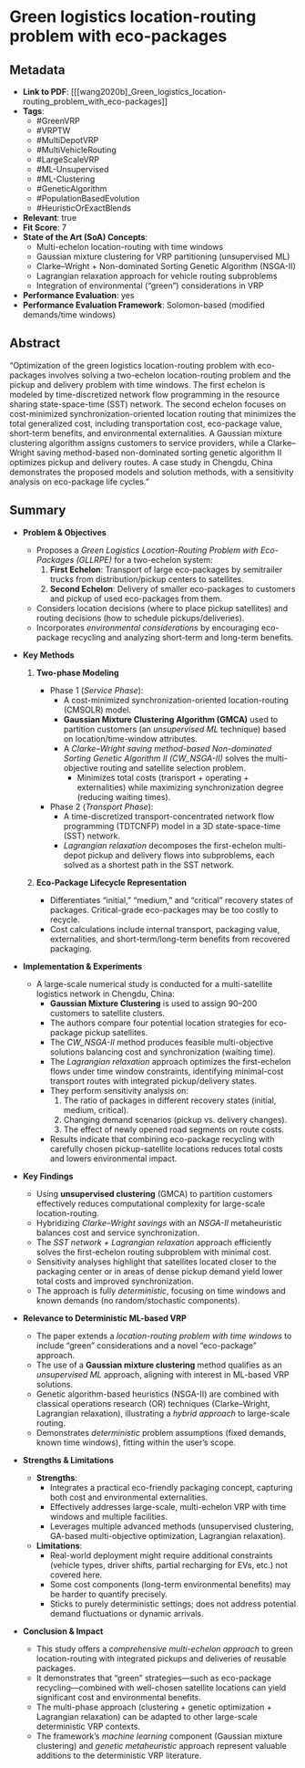 # Green logistics location-routing problem with eco-packages

## Metadata
- **Link to PDF**: [[[wang2020b]_Green_logistics_location-routing_problem_with_eco-packages]]
- **Tags**:
  - #GreenVRP
  - #VRPTW
  - #MultiDepotVRP
  - #MultiVehicleRouting
  - #LargeScaleVRP
  - #ML-Unsupervised
  - #ML-Clustering
  - #GeneticAlgorithm
  - #PopulationBasedEvolution
  - #HeuristicOrExactBlends
- **Relevant**: true  
- **Fit Score**: 7  
- **State of the Art (SoA) Concepts**:
  - Multi-echelon location-routing with time windows  
  - Gaussian mixture clustering for VRP partitioning (unsupervised ML)  
  - Clarke–Wright + Non-dominated Sorting Genetic Algorithm (NSGA-II)  
  - Lagrangian relaxation approach for vehicle routing subproblems  
  - Integration of environmental (“green”) considerations in VRP  
- **Performance Evaluation**: yes
- **Performance Evaluation Framework**: Solomon-based (modified demands/time windows)

## Abstract
“Optimization of the green logistics location-routing problem with eco-packages involves solving a two-echelon location-routing problem and the pickup and delivery problem with time windows. The first echelon is modeled by time-discretized network flow programming in the resource sharing state-space-time (SST) network. The second echelon focuses on cost-minimized synchronization-oriented location routing that minimizes the total generalized cost, including transportation cost, eco-package value, short-term benefits, and environmental externalities. A Gaussian mixture clustering algorithm assigns customers to service providers, while a Clarke–Wright saving method-based non-dominated sorting genetic algorithm II optimizes pickup and delivery routes. A case study in Chengdu, China demonstrates the proposed models and solution methods, with a sensitivity analysis on eco-package life cycles.”

## Summary
- **Problem & Objectives**  
  - Proposes a *Green Logistics Location-Routing Problem with Eco-Packages (GLLRPE)* for a two-echelon system:
    1. **First Echelon**: Transport of large eco-packages by semitrailer trucks from distribution/pickup centers to satellites.  
    2. **Second Echelon**: Delivery of smaller eco-packages to customers and pickup of used eco-packages from them.  
  - Considers location decisions (where to place pickup satellites) and routing decisions (how to schedule pickups/deliveries).  
  - Incorporates *environmental considerations* by encouraging eco-package recycling and analyzing short-term and long-term benefits.

- **Key Methods**  
  1. **Two-phase Modeling**  
     - Phase 1 (*Service Phase*):  
       - A cost-minimized synchronization-oriented location-routing (CMSOLR) model.  
       - **Gaussian Mixture Clustering Algorithm (GMCA)** used to partition customers (an *unsupervised ML* technique) based on location/time-window attributes.  
       - A *Clarke–Wright saving method-based Non-dominated Sorting Genetic Algorithm II (CW\_NSGA-II)* solves the multi-objective routing and satellite selection problem.  
         - Minimizes total costs (transport + operating + externalities) while maximizing synchronization degree (reducing waiting times).  
     - Phase 2 (*Transport Phase*):  
       - A time-discretized transport-concentrated network flow programming (TDTCNFP) model in a 3D state-space-time (SST) network.  
       - *Lagrangian relaxation* decomposes the first-echelon multi-depot pickup and delivery flows into subproblems, each solved as a shortest path in the SST network.  

  2. **Eco-Package Lifecycle Representation**  
     - Differentiates “initial,” “medium,” and “critical” recovery states of packages. Critical-grade eco-packages may be too costly to recycle.  
     - Cost calculations include internal transport, packaging value, externalities, and short-term/long-term benefits from recovered packaging.

- **Implementation & Experiments**  
  - A large-scale numerical study is conducted for a multi-satellite logistics network in Chengdu, China:
    - **Gaussian Mixture Clustering** is used to assign 90–200 customers to satellite clusters.  
    - The authors compare four potential location strategies for eco-package pickup satellites.  
    - The *CW\_NSGA-II* method produces feasible multi-objective solutions balancing cost and synchronization (waiting time).  
    - The *Lagrangian relaxation* approach optimizes the first-echelon flows under time window constraints, identifying minimal-cost transport routes with integrated pickup/delivery states.  
    - They perform sensitivity analysis on:
      1. The ratio of packages in different recovery states (initial, medium, critical).  
      2. Changing demand scenarios (pickup vs. delivery changes).  
      3. The effect of newly opened road segments on route costs.  
    - Results indicate that combining eco-package recycling with carefully chosen pickup-satellite locations reduces total costs and lowers environmental impact.

- **Key Findings**  
  - Using **unsupervised clustering** (GMCA) to partition customers effectively reduces computational complexity for large-scale location-routing.  
  - Hybridizing *Clarke–Wright savings* with an *NSGA-II* metaheuristic balances cost and service synchronization.  
  - The *SST network + Lagrangian relaxation* approach efficiently solves the first-echelon routing subproblem with minimal cost.  
  - Sensitivity analyses highlight that satellites located closer to the packaging center or in areas of dense pickup demand yield lower total costs and improved synchronization.  
  - The approach is fully *deterministic*, focusing on time windows and known demands (no random/stochastic components).

- **Relevance to Deterministic ML-based VRP**  
  - The paper extends a *location-routing problem with time windows* to include “green” considerations and a novel “eco-package” approach.  
  - The use of a **Gaussian mixture clustering** method qualifies as an *unsupervised ML* approach, aligning with interest in ML-based VRP solutions.  
  - Genetic algorithm-based heuristics (NSGA-II) are combined with classical operations research (OR) techniques (Clarke–Wright, Lagrangian relaxation), illustrating a *hybrid approach* to large-scale routing.  
  - Demonstrates *deterministic* problem assumptions (fixed demands, known time windows), fitting within the user’s scope.

- **Strengths & Limitations**  
  - **Strengths**:
    - Integrates a practical eco-friendly packaging concept, capturing both cost and environmental externalities.  
    - Effectively addresses large-scale, multi-echelon VRP with time windows and multiple facilities.  
    - Leverages multiple advanced methods (unsupervised clustering, GA-based multi-objective optimization, Lagrangian relaxation).  
  - **Limitations**:
    - Real-world deployment might require additional constraints (vehicle types, driver shifts, partial recharging for EVs, etc.) not covered here.  
    - Some cost components (long-term environmental benefits) may be harder to quantify precisely.  
    - Sticks to purely deterministic settings; does not address potential demand fluctuations or dynamic arrivals.

- **Conclusion & Impact**  
  - This study offers a *comprehensive multi-echelon approach* to green location-routing with integrated pickups and deliveries of reusable packages.  
  - It demonstrates that “green” strategies—such as eco-package recycling—combined with well-chosen satellite locations can yield significant cost and environmental benefits.  
  - The multi-phase approach (clustering + genetic optimization + Lagrangian relaxation) can be adapted to other large-scale deterministic VRP contexts.  
  - The framework’s *machine learning* component (Gaussian mixture clustering) and *genetic metaheuristic* approach represent valuable additions to the deterministic VRP literature.